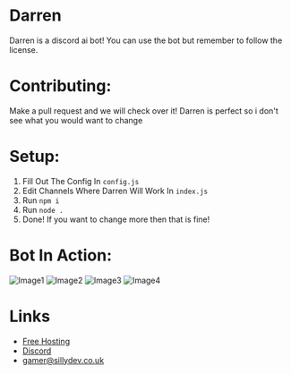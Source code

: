 # Darren
Darren is a discord ai bot!
You can use the bot but remember to follow the license.

# Contributing:
Make a pull request and we will check over it! Darren is perfect so i don't see what you would want to change

# Setup:
1. Fill Out The Config In ``config.js``
2. Edit Channels Where Darren Will Work In ``index.js``
3. Run `npm i`
4. Run `node .`
5. Done! If you want to change more then that is fine!

# Bot In Action:
![Image1](https://user-images.githubusercontent.com/79448904/205361418-8b4fe3d1-7324-4c3c-8ca4-8b192215fa38.png)
![Image2](https://user-images.githubusercontent.com/79448904/205361486-865d2488-28c0-4440-abfa-afcb543e5ee7.png)
![Image3](https://user-images.githubusercontent.com/79448904/205361542-c4bb9605-96f2-44a9-9bb4-277d5cad81d0.png)
![Image4](https://user-images.githubusercontent.com/79448904/205361593-8a34c610-51e0-4384-acde-fedd82e45970.png)

# Links
- [Free Hosting](https://panel.sillydev.co.uk)
- [Discord](https://discord.gg/WeQ3TpdfZM)
- gamer@sillydev.co.uk
